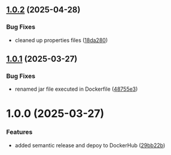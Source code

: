 ## [1.0.2](https://github.com/deepthought42/journeyExecutor/compare/v1.0.1...v1.0.2) (2025-04-28)


### Bug Fixes

* cleaned up properties files ([18da280](https://github.com/deepthought42/journeyExecutor/commit/18da280676ecdc94ebcb436537eb318eec472079))

## [1.0.1](https://github.com/deepthought42/journeyExecutor/compare/v1.0.0...v1.0.1) (2025-03-27)


### Bug Fixes

* renamed jar file executed in Dockerfile ([48755e3](https://github.com/deepthought42/journeyExecutor/commit/48755e30798c2625e1c76c116495cc6419ff8d27))

# 1.0.0 (2025-03-27)


### Features

* added semantic release and depoy to DockerHub ([29bb22b](https://github.com/deepthought42/journeyExecutor/commit/29bb22bca1957f7263506ec0ee66bd9a80802365))
